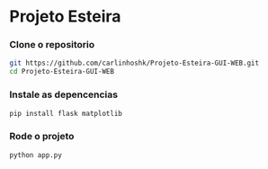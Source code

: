 # Projeto Esteira


### Clone o repositorio 

```bash
git https://github.com/carlinhoshk/Projeto-Esteira-GUI-WEB.git
cd Projeto-Esteira-GUI-WEB
```
### Instale as depencencias 

```bash
pip install flask matplotlib
```

### Rode o projeto
```bash
python app.py
```
